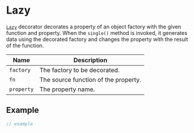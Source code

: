 # Lazy

[`Lazy`](lazy.md) decorator decorates a property of an object factory with the given function and property. When the `single()` method is invoked, it generates data using the decorated factory and changes the property with the result of the function.

| Name       | Description                          |
| ---------- | ------------------------------------ |
| `factory`  | The factory to be decorated.         |
| `fn`       | The source function of the property. |
| `property` | The property name.                   |

## Example

```typescript
// example
```

